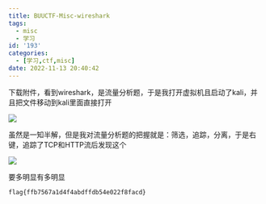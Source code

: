 ```yaml
---
title: BUUCTF-Misc-wireshark
tags:
  - misc
  - 学习
id: '193'
categories:
  - [学习,ctf,misc]
date: 2022-11-13 20:40:42
---
```


下载附件，看到wireshark，是流量分析题，于是我打开虚拟机且启动了kali，并且把文件移动到kali里面直接打开

![](https://pic.niaoluo.top/%E7%BD%91%E7%AB%99%E8%B0%83%E7%94%A8/misc%E9%9C%80%E8%A6%81/BUUCTF-Misc-wireshark/image-15-1024x827.png)

虽然是一知半解，但是我对流量分析题的把握就是：筛选，追踪，分离，于是右键，追踪了TCP和HTTP流后发现这个

![](https://pic.niaoluo.top/%E7%BD%91%E7%AB%99%E8%B0%83%E7%94%A8/misc%E9%9C%80%E8%A6%81/BUUCTF-Misc-wireshark/image-16-1024x841.png)

要多明显有多明显

```
flag{ffb7567a1d4f4abdffdb54e022f8facd}
```